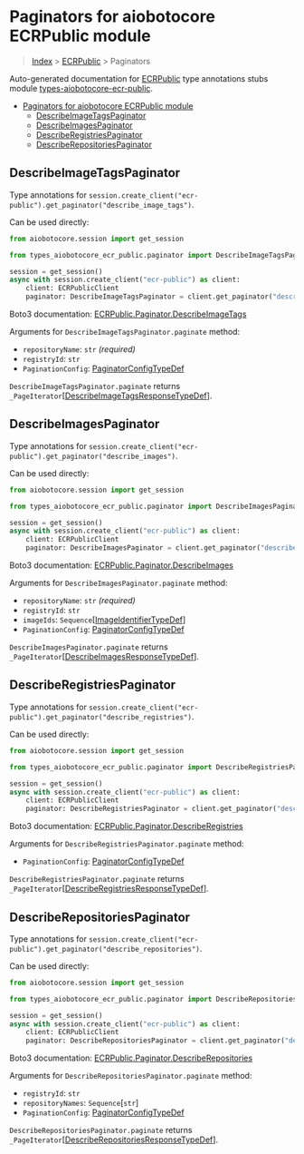 <a id="paginators-for-aiobotocore-ecrpublic-module"></a>

# Paginators for aiobotocore ECRPublic module

> [Index](..) > [ECRPublic](.) > Paginators

Auto-generated documentation for
[ECRPublic](https://boto3.amazonaws.com/v1/documentation/api/latest/reference/services/ecr-public.html#ECRPublic)
type annotations stubs module
[types-aiobotocore-ecr-public](https://pypi.org/project/types-aiobotocore-ecr-public/).

- [Paginators for aiobotocore ECRPublic module](#paginators-for-aiobotocore-ecrpublic-module)
  - [DescribeImageTagsPaginator](#describeimagetagspaginator)
  - [DescribeImagesPaginator](#describeimagespaginator)
  - [DescribeRegistriesPaginator](#describeregistriespaginator)
  - [DescribeRepositoriesPaginator](#describerepositoriespaginator)

<a id="describeimagetagspaginator"></a>

## DescribeImageTagsPaginator

Type annotations for
`session.create_client("ecr-public").get_paginator("describe_image_tags")`.

Can be used directly:

```python
from aiobotocore.session import get_session

from types_aiobotocore_ecr_public.paginator import DescribeImageTagsPaginator

session = get_session()
async with session.create_client("ecr-public") as client:
    client: ECRPublicClient
    paginator: DescribeImageTagsPaginator = client.get_paginator("describe_image_tags")
```

Boto3 documentation:
[ECRPublic.Paginator.DescribeImageTags](https://boto3.amazonaws.com/v1/documentation/api/latest/reference/services/ecr-public.html#ECRPublic.Paginator.DescribeImageTags)

Arguments for `DescribeImageTagsPaginator.paginate` method:

- `repositoryName`: `str` *(required)*
- `registryId`: `str`
- `PaginationConfig`:
  [PaginatorConfigTypeDef](./type_defs.md#paginatorconfigtypedef)

`DescribeImageTagsPaginator.paginate` returns
`_PageIterator`\[[DescribeImageTagsResponseTypeDef](./type_defs.md#describeimagetagsresponsetypedef)\].

<a id="describeimagespaginator"></a>

## DescribeImagesPaginator

Type annotations for
`session.create_client("ecr-public").get_paginator("describe_images")`.

Can be used directly:

```python
from aiobotocore.session import get_session

from types_aiobotocore_ecr_public.paginator import DescribeImagesPaginator

session = get_session()
async with session.create_client("ecr-public") as client:
    client: ECRPublicClient
    paginator: DescribeImagesPaginator = client.get_paginator("describe_images")
```

Boto3 documentation:
[ECRPublic.Paginator.DescribeImages](https://boto3.amazonaws.com/v1/documentation/api/latest/reference/services/ecr-public.html#ECRPublic.Paginator.DescribeImages)

Arguments for `DescribeImagesPaginator.paginate` method:

- `repositoryName`: `str` *(required)*
- `registryId`: `str`
- `imageIds`:
  `Sequence`\[[ImageIdentifierTypeDef](./type_defs.md#imageidentifiertypedef)\]
- `PaginationConfig`:
  [PaginatorConfigTypeDef](./type_defs.md#paginatorconfigtypedef)

`DescribeImagesPaginator.paginate` returns
`_PageIterator`\[[DescribeImagesResponseTypeDef](./type_defs.md#describeimagesresponsetypedef)\].

<a id="describeregistriespaginator"></a>

## DescribeRegistriesPaginator

Type annotations for
`session.create_client("ecr-public").get_paginator("describe_registries")`.

Can be used directly:

```python
from aiobotocore.session import get_session

from types_aiobotocore_ecr_public.paginator import DescribeRegistriesPaginator

session = get_session()
async with session.create_client("ecr-public") as client:
    client: ECRPublicClient
    paginator: DescribeRegistriesPaginator = client.get_paginator("describe_registries")
```

Boto3 documentation:
[ECRPublic.Paginator.DescribeRegistries](https://boto3.amazonaws.com/v1/documentation/api/latest/reference/services/ecr-public.html#ECRPublic.Paginator.DescribeRegistries)

Arguments for `DescribeRegistriesPaginator.paginate` method:

- `PaginationConfig`:
  [PaginatorConfigTypeDef](./type_defs.md#paginatorconfigtypedef)

`DescribeRegistriesPaginator.paginate` returns
`_PageIterator`\[[DescribeRegistriesResponseTypeDef](./type_defs.md#describeregistriesresponsetypedef)\].

<a id="describerepositoriespaginator"></a>

## DescribeRepositoriesPaginator

Type annotations for
`session.create_client("ecr-public").get_paginator("describe_repositories")`.

Can be used directly:

```python
from aiobotocore.session import get_session

from types_aiobotocore_ecr_public.paginator import DescribeRepositoriesPaginator

session = get_session()
async with session.create_client("ecr-public") as client:
    client: ECRPublicClient
    paginator: DescribeRepositoriesPaginator = client.get_paginator("describe_repositories")
```

Boto3 documentation:
[ECRPublic.Paginator.DescribeRepositories](https://boto3.amazonaws.com/v1/documentation/api/latest/reference/services/ecr-public.html#ECRPublic.Paginator.DescribeRepositories)

Arguments for `DescribeRepositoriesPaginator.paginate` method:

- `registryId`: `str`
- `repositoryNames`: `Sequence`\[`str`\]
- `PaginationConfig`:
  [PaginatorConfigTypeDef](./type_defs.md#paginatorconfigtypedef)

`DescribeRepositoriesPaginator.paginate` returns
`_PageIterator`\[[DescribeRepositoriesResponseTypeDef](./type_defs.md#describerepositoriesresponsetypedef)\].
